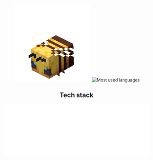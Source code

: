 <div align="center">
  <div>
    <img alt="Flying bee" src="./assets/bee.gif"/>
    <img alt="Most used languages" src="https://github-readme-stats.vercel.app/api/top-langs/?username=markgrushevski&layout=donut&langs_count=6&theme=transparent&hide_border=true"/>
  </div>
  <h2>Tech stack</h2>
  <img width="95%" src="./readme.svg" alt="My technology stack"/>
</div>